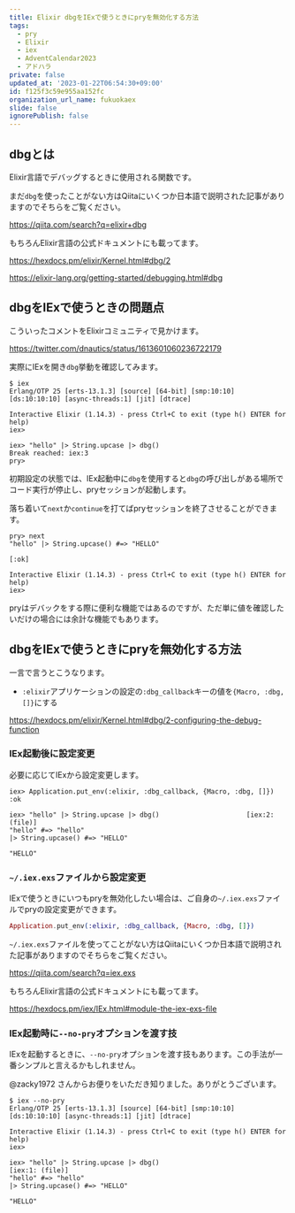 ```yaml
---
title: Elixir dbgをIExで使うときにpryを無効化する方法
tags:
  - pry
  - Elixir
  - iex
  - AdventCalendar2023
  - アドハラ
private: false
updated_at: '2023-01-22T06:54:30+09:00'
id: f125f3c59e955aa152fc
organization_url_name: fukuokaex
slide: false
ignorePublish: false
---
```

## dbgとは

Elixir言語でデバッグするときに使用される関数です。

まだ`dbg`を使ったことがない方はQiitaにいくつか日本語で説明された記事がありますのでそちらをご覧ください。

https://qiita.com/search?q=elixir+dbg


もちろんElixir言語の公式ドキュメントにも載ってます。

https://hexdocs.pm/elixir/Kernel.html#dbg/2

https://elixir-lang.org/getting-started/debugging.html#dbg


## dbgをIExで使うときの問題点

こういったコメントをElixirコミュニティで見かけます。

https://twitter.com/dnautics/status/1613601060236722179

実際にIExを開き`dbg`挙動を確認してみます。

```bash:OSのシェルからIExを起動
$ iex
Erlang/OTP 25 [erts-13.1.3] [source] [64-bit] [smp:10:10] [ds:10:10:10] [async-threads:1] [jit] [dtrace]

Interactive Elixir (1.14.3) - press Ctrl+C to exit (type h() ENTER for help)
iex> 
```

```elixir:初期設定のIEx
iex> "hello" |> String.upcase |> dbg()
Break reached: iex:3
pry>
```

初期設定の状態では、IEx起動中に`dbg`を使用すると`dbg`の呼び出しがある場所でコード実行が停止し、pryセッションが起動します。

落ち着いて`next`か`continue`を打てばpryセッションを終了させることができます。

```elixir:pry起動中のIExでpryセッションを終了させる
pry> next
"hello" |> String.upcase() #=> "HELLO"

[:ok]

Interactive Elixir (1.14.3) - press Ctrl+C to exit (type h() ENTER for help)
iex>
```

pryはデバックをする際に便利な機能ではあるのですが、ただ単に値を確認したいだけの場合には余計な機能でもあります。

## dbgをIExで使うときにpryを無効化する方法

一言で言うとこうなります。

* `:elixir`アプリケーションの設定の`:dbg_callback`キーの値を`{Macro, :dbg, []}`にする

https://hexdocs.pm/elixir/Kernel.html#dbg/2-configuring-the-debug-function

### IEx起動後に設定変更

必要に応じてIExから設定変更します。

```elixir:IExから設定変更してpryを無効化
iex> Application.put_env(:elixir, :dbg_callback, {Macro, :dbg, []})
:ok

iex> "hello" |> String.upcase |> dbg()                      [iex:2: (file)]
"hello" #=> "hello"
|> String.upcase() #=> "HELLO"

"HELLO"
```

### `~/.iex.exs`ファイルから設定変更

IExで使うときにいつもpryを無効化したい場合は、ご自身の`~/.iex.exs`ファイルでpryの設定変更ができます。

```elixir:~/.iex.exs
Application.put_env(:elixir, :dbg_callback, {Macro, :dbg, []})
```

`~/.iex.exs`ファイルを使ってことがない方はQiitaにいくつか日本語で説明された記事がありますのでそちらをご覧ください。

https://qiita.com/search?q=iex.exs

もちろんElixir言語の公式ドキュメントにも載ってます。

https://hexdocs.pm/iex/IEx.html#module-the-iex-exs-file

### IEx起動時に`--no-pry`オプションを渡す技

IExを起動するときに、`--no-pry`オプションを渡す技もあります。この手法が一番シンプルと言えるかもしれません。

@zacky1972 さんからお便りをいただき知りました。ありがとうございます。

```bash:OSのシェルから--no-pryオプションをつけてIExを起動
$ iex --no-pry
Erlang/OTP 25 [erts-13.1.3] [source] [64-bit] [smp:10:10] [ds:10:10:10] [async-threads:1] [jit] [dtrace]

Interactive Elixir (1.14.3) - press Ctrl+C to exit (type h() ENTER for help)
iex>
```

```elixir:pryが無効化されたIEx
iex> "hello" |> String.upcase |> dbg()
[iex:1: (file)]
"hello" #=> "hello"
|> String.upcase() #=> "HELLO"

"HELLO"
```
